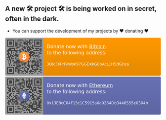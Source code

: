 ## A new 🛠 project 🛠 is being worked on in secret, often in the dark.

 - You can support the development of my projects by ❤ donating ❤
 
 [<img src="btc.svg">](https://en.cryptobadges.io/donate/3Qic3KPrFyWok97GGDkkG8pAcL1H5dGHza) [<img src="eth.svg">](https://en.cryptobadges.io/donate/0xe25c035144DaBD429b4323b8741a57BD27940A2B)
